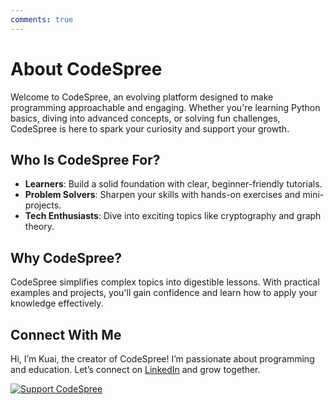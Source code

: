 ```yaml
---
comments: true
---
```


# About CodeSpree

Welcome to CodeSpree, an evolving platform designed to make programming approachable and engaging. Whether you're learning Python basics, diving into advanced concepts, or solving fun challenges, CodeSpree is here to spark your curiosity and support your growth.

## Who Is CodeSpree For?
- **Learners**: Build a solid foundation with clear, beginner-friendly tutorials.
- **Problem Solvers**: Sharpen your skills with hands-on exercises and mini-projects.
- **Tech Enthusiasts**: Dive into exciting topics like cryptography and graph theory.

## Why CodeSpree?
CodeSpree simplifies complex topics into digestible lessons. With practical examples and projects, you'll gain confidence and learn how to apply your knowledge effectively.

## Connect With Me
Hi, I’m Kuai, the creator of CodeSpree! I’m passionate about programming and education. Let’s connect on [LinkedIn](https://www.linkedin.com/in/kuai) and grow together.

[![Support CodeSpree](https://ko-fi.com/img/githubbutton_sm.svg)](https://ko-fi.com/T6T416OJAV)